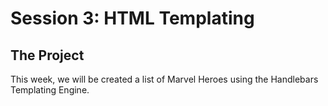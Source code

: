 # Session 3: HTML Templating

## The Project

This week, we will be created a list of Marvel Heroes using the Handlebars Templating Engine.



